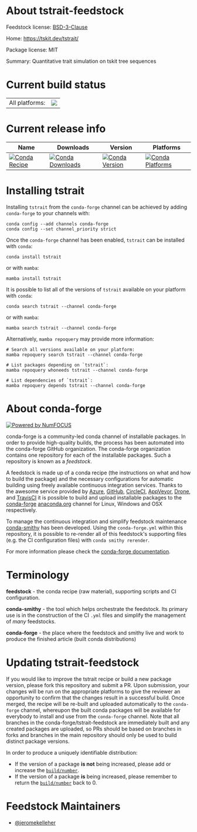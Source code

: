 About tstrait-feedstock
=======================

Feedstock license: [BSD-3-Clause](https://github.com/conda-forge/tstrait-feedstock/blob/main/LICENSE.txt)

Home: https://tskit.dev/tstrait/

Package license: MIT

Summary: Quantitative trait simulation on tskit tree sequences

Current build status
====================


<table><tr><td>All platforms:</td>
    <td>
      <a href="https://dev.azure.com/conda-forge/feedstock-builds/_build/latest?definitionId=20278&branchName=main">
        <img src="https://dev.azure.com/conda-forge/feedstock-builds/_apis/build/status/tstrait-feedstock?branchName=main">
      </a>
    </td>
  </tr>
</table>

Current release info
====================

| Name | Downloads | Version | Platforms |
| --- | --- | --- | --- |
| [![Conda Recipe](https://img.shields.io/badge/recipe-tstrait-green.svg)](https://anaconda.org/conda-forge/tstrait) | [![Conda Downloads](https://img.shields.io/conda/dn/conda-forge/tstrait.svg)](https://anaconda.org/conda-forge/tstrait) | [![Conda Version](https://img.shields.io/conda/vn/conda-forge/tstrait.svg)](https://anaconda.org/conda-forge/tstrait) | [![Conda Platforms](https://img.shields.io/conda/pn/conda-forge/tstrait.svg)](https://anaconda.org/conda-forge/tstrait) |

Installing tstrait
==================

Installing `tstrait` from the `conda-forge` channel can be achieved by adding `conda-forge` to your channels with:

```
conda config --add channels conda-forge
conda config --set channel_priority strict
```

Once the `conda-forge` channel has been enabled, `tstrait` can be installed with `conda`:

```
conda install tstrait
```

or with `mamba`:

```
mamba install tstrait
```

It is possible to list all of the versions of `tstrait` available on your platform with `conda`:

```
conda search tstrait --channel conda-forge
```

or with `mamba`:

```
mamba search tstrait --channel conda-forge
```

Alternatively, `mamba repoquery` may provide more information:

```
# Search all versions available on your platform:
mamba repoquery search tstrait --channel conda-forge

# List packages depending on `tstrait`:
mamba repoquery whoneeds tstrait --channel conda-forge

# List dependencies of `tstrait`:
mamba repoquery depends tstrait --channel conda-forge
```


About conda-forge
=================

[![Powered by
NumFOCUS](https://img.shields.io/badge/powered%20by-NumFOCUS-orange.svg?style=flat&colorA=E1523D&colorB=007D8A)](https://numfocus.org)

conda-forge is a community-led conda channel of installable packages.
In order to provide high-quality builds, the process has been automated into the
conda-forge GitHub organization. The conda-forge organization contains one repository
for each of the installable packages. Such a repository is known as a *feedstock*.

A feedstock is made up of a conda recipe (the instructions on what and how to build
the package) and the necessary configurations for automatic building using freely
available continuous integration services. Thanks to the awesome service provided by
[Azure](https://azure.microsoft.com/en-us/services/devops/), [GitHub](https://github.com/),
[CircleCI](https://circleci.com/), [AppVeyor](https://www.appveyor.com/),
[Drone](https://cloud.drone.io/welcome), and [TravisCI](https://travis-ci.com/)
it is possible to build and upload installable packages to the
[conda-forge](https://anaconda.org/conda-forge) [anaconda.org](https://anaconda.org/)
channel for Linux, Windows and OSX respectively.

To manage the continuous integration and simplify feedstock maintenance
[conda-smithy](https://github.com/conda-forge/conda-smithy) has been developed.
Using the ``conda-forge.yml`` within this repository, it is possible to re-render all of
this feedstock's supporting files (e.g. the CI configuration files) with ``conda smithy rerender``.

For more information please check the [conda-forge documentation](https://conda-forge.org/docs/).

Terminology
===========

**feedstock** - the conda recipe (raw material), supporting scripts and CI configuration.

**conda-smithy** - the tool which helps orchestrate the feedstock.
                   Its primary use is in the construction of the CI ``.yml`` files
                   and simplify the management of *many* feedstocks.

**conda-forge** - the place where the feedstock and smithy live and work to
                  produce the finished article (built conda distributions)


Updating tstrait-feedstock
==========================

If you would like to improve the tstrait recipe or build a new
package version, please fork this repository and submit a PR. Upon submission,
your changes will be run on the appropriate platforms to give the reviewer an
opportunity to confirm that the changes result in a successful build. Once
merged, the recipe will be re-built and uploaded automatically to the
`conda-forge` channel, whereupon the built conda packages will be available for
everybody to install and use from the `conda-forge` channel.
Note that all branches in the conda-forge/tstrait-feedstock are
immediately built and any created packages are uploaded, so PRs should be based
on branches in forks and branches in the main repository should only be used to
build distinct package versions.

In order to produce a uniquely identifiable distribution:
 * If the version of a package **is not** being increased, please add or increase
   the [``build/number``](https://docs.conda.io/projects/conda-build/en/latest/resources/define-metadata.html#build-number-and-string).
 * If the version of a package **is** being increased, please remember to return
   the [``build/number``](https://docs.conda.io/projects/conda-build/en/latest/resources/define-metadata.html#build-number-and-string)
   back to 0.

Feedstock Maintainers
=====================

* [@jeromekelleher](https://github.com/jeromekelleher/)

